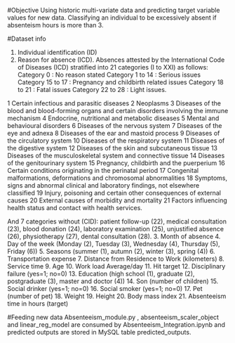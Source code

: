#Objective
Using historic multi-variate data and predicting target variable values for new data.
Classifying an individual to be excessively absent if absenteism hours is more than 3.

#Dataset info

1. Individual identification (ID)
2. Reason for absence (ICD).
Absences attested by the International Code of Diseases (ICD) stratified into 21 categories (I to XXI) as follows:
Category 0 : No reason stated
Category 1 to 14 : Serious issues
Category 15 to 17 : Pregnancy and childbirth related issues
Category 18 to 21 : Fatal issues
Category 22 to 28 : Light issues.

1 Certain infectious and parasitic diseases
2 Neoplasms
3 Diseases of the blood and blood-forming organs and certain disorders involving the immune mechanism
4 Endocrine, nutritional and metabolic diseases
5 Mental and behavioural disorders
6 Diseases of the nervous system
7 Diseases of the eye and adnexa
8 Diseases of the ear and mastoid process
9 Diseases of the circulatory system
10 Diseases of the respiratory system
11 Diseases of the digestive system
12 Diseases of the skin and subcutaneous tissue
13 Diseases of the musculoskeletal system and connective tissue
14 Diseases of the genitourinary system
15 Pregnancy, childbirth and the puerperium
16 Certain conditions originating in the perinatal period
17 Congenital malformations, deformations and chromosomal abnormalities
18 Symptoms, signs and abnormal clinical and laboratory findings, not elsewhere classified
19 Injury, poisoning and certain other consequences of external causes
20 External causes of morbidity and mortality
21 Factors influencing health status and contact with health services.

And 7 categories without (CID):
patient follow-up (22), 
medical consultation (23), 
blood donation (24), laboratory examination (25), 
unjustified absence (26), 
physiotherapy (27),
dental consultation (28).
3. Month of absence
4. Day of the week (Monday (2), Tuesday (3), Wednesday (4), Thursday (5), Friday (6))
5. Seasons (summer (1), autumn (2), winter (3), spring (4))
6. Transportation expense
7. Distance from Residence to Work (kilometers)
8. Service time
9. Age
10. Work load Average/day
11. Hit target
12. Disciplinary failure (yes=1; no=0)
13. Education (high school (1), graduate (2), postgraduate (3), master and doctor (4))
14. Son (number of children)
15. Social drinker (yes=1; no=0)
16. Social smoker (yes=1; no=0)
17. Pet (number of pet)
18. Weight
19. Height
20. Body mass index
21. Absenteeism time in hours (target)

#Feeding new data 
Absenteeism_module.py , absenteeism_scaler_object and linear_reg_model are consumed by Absenteeism_Integration.ipynb and predicted outputs are stored in MySQL table predicted_outputs.
